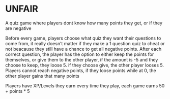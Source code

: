 # UNFAIR

A quiz game where players dont know how many points they get, or if they are negative

Before every game, players choose what quiz they want their questions to come from, it really doesn’t matter if they make a 1 question quiz to cheat or not beacause they still have a chance to get all negative points.
After each correct question, the player has the option to either keep the points for themselves, or give them to the other player, if the amount is -5 and they choose to keep, they loose 5. if they choose give, the other player looses 5.
Players cannot reach negative points, if they loose points while at 0, the other player gains that many points





Players have XP/Levels they earn every time they play, each game earns 50 + points * 5
